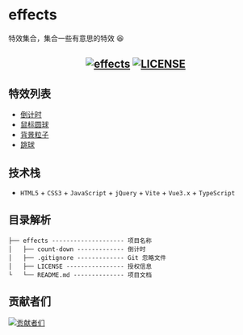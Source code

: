 # effects

特效集合，集合一些有意思的特效 😆

<h2 align="center">
    <a href="http://effects.biaov.cn/"><img src="https://img.shields.io/badge/npm-1.2.0-blue" alt="effects" /></a>
    <a href="https://github.com/biaov/effects/blob/main/LICENSE"><img src="https://img.shields.io/github/license/biaov/effects.svg" alt="LICENSE" /></a>
</h2>

## 特效列表

- [倒计时](http://effects.biaov.cn/pools/count-down)
- [鼠标圆球](http://effects.biaov.cn/pools/canvas-ball)
- [背景粒子](http://effects.biaov.cn/pools/bg-particle)
- [跳球](http://effects.biaov.cn/pools/jump-ball)

## 技术栈

- `HTML5` + `CSS3` + `JavaScript` + `jQuery` + `Vite` + `Vue3.x` + `TypeScript`

## 目录解析

```MD
├── effects -------------------- 项目名称
│   ├── count-down ------------- 倒计时
│   ├── .gitignore ------------- Git 忽略文件
│   ├── LICENSE ---------------- 授权信息
└   └── README.md -------------- 项目文档
```

## 贡献者们

[![贡献者们](https://contrib.rocks/image?repo=biaov/effects)](https://github.com/biaov/effects/graphs/contributors)
